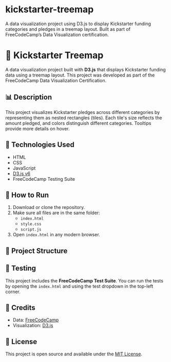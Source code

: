# kickstarter-treemap
A data visualization project using D3.js to display Kickstarter funding categories and pledges in a treemap layout. Built as part of FreeCodeCamp’s Data Visualization certification.
# 🎯 Kickstarter Treemap

A data visualization project built with **D3.js** that displays Kickstarter funding data using a treemap layout. This project was developed as part of the FreeCodeCamp Data Visualization Certification.



## 📊 Description

This project visualizes Kickstarter pledges across different categories by representing them as nested rectangles (tiles). Each tile's size reflects the amount pledged, and colors distinguish different categories. Tooltips provide more details on hover.



## 🧰 Technologies Used

- HTML
- CSS
- JavaScript
- [D3.js v6](https://d3js.org/)
- FreeCodeCamp Testing Suite



## 🚀 How to Run

1. Download or clone the repository.
2. Make sure all files are in the same folder:
   - `index.html`
   - `style.css`
   - `script.js`
3. Open `index.html` in any modern browser.



## 📁 Project Structure




## 🧪 Testing

This project includes the **FreeCodeCamp Test Suite**. You can run the tests by opening the `index.html` and using the test dropdown in the top-left corner.




## 🧠 Credits

- Data: [FreeCodeCamp](https://freecodecamp.org)
- Visualization: [D3.js](https://d3js.org)



## 📄 License

This project is open source and available under the [MIT License](LICENSE).
